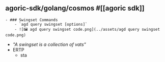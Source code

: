 ## agoric-sdk/golang/cosmos #[[agoric sdk]]
	- ### Swingset Commands
		- `agd query swingset [options]`
		- ![🖼 agd query swingset code.png](../assets/agd query swingset code.png)
- *"A swingset is a collection of vats"*
- ERTP
	- sta